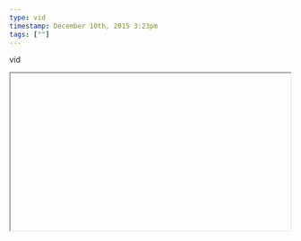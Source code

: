 ```yaml
---
type: vid
timestamp: December 10th, 2015 3:23pm
tags: [""]
---
```

vid
<iframe width="500" height="281"  id="youtube_iframe" src="https://www.youtube.com/embed/mnwEhzSbFa8[![thumbnail](http://i3.ytimg.com/vi//maxresdefault.jpg)](https://www.youtube.com/watch?v=)></iframe>                    
                                                    
<small>source: https://saturdayxiii.tumblr.com/post/134943962519</small>